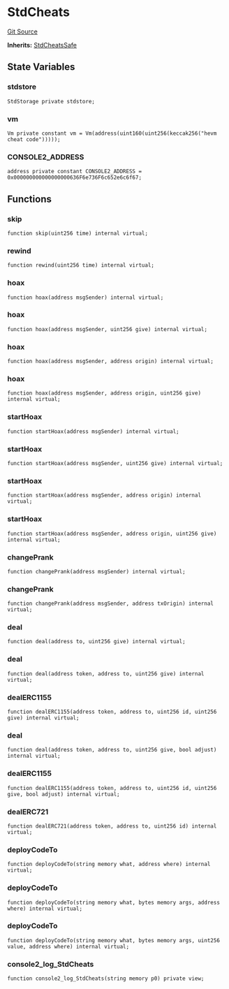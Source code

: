 # StdCheats
[Git Source](https://github.com/metacontract/mc/blob/c3fc2b414d37afc92bb1cf2e606b4b2bede47403/resources/devkit/api-reference/Flattened.sol)

**Inherits:**
[StdCheatsSafe](/resources/devkit/api-reference/Flattened.sol/abstract.StdCheatsSafe)


## State Variables
### stdstore

```solidity
StdStorage private stdstore;
```


### vm

```solidity
Vm private constant vm = Vm(address(uint160(uint256(keccak256("hevm cheat code")))));
```


### CONSOLE2_ADDRESS

```solidity
address private constant CONSOLE2_ADDRESS = 0x000000000000000000636F6e736F6c652e6c6f67;
```


## Functions
### skip


```solidity
function skip(uint256 time) internal virtual;
```

### rewind


```solidity
function rewind(uint256 time) internal virtual;
```

### hoax


```solidity
function hoax(address msgSender) internal virtual;
```

### hoax


```solidity
function hoax(address msgSender, uint256 give) internal virtual;
```

### hoax


```solidity
function hoax(address msgSender, address origin) internal virtual;
```

### hoax


```solidity
function hoax(address msgSender, address origin, uint256 give) internal virtual;
```

### startHoax


```solidity
function startHoax(address msgSender) internal virtual;
```

### startHoax


```solidity
function startHoax(address msgSender, uint256 give) internal virtual;
```

### startHoax


```solidity
function startHoax(address msgSender, address origin) internal virtual;
```

### startHoax


```solidity
function startHoax(address msgSender, address origin, uint256 give) internal virtual;
```

### changePrank


```solidity
function changePrank(address msgSender) internal virtual;
```

### changePrank


```solidity
function changePrank(address msgSender, address txOrigin) internal virtual;
```

### deal


```solidity
function deal(address to, uint256 give) internal virtual;
```

### deal


```solidity
function deal(address token, address to, uint256 give) internal virtual;
```

### dealERC1155


```solidity
function dealERC1155(address token, address to, uint256 id, uint256 give) internal virtual;
```

### deal


```solidity
function deal(address token, address to, uint256 give, bool adjust) internal virtual;
```

### dealERC1155


```solidity
function dealERC1155(address token, address to, uint256 id, uint256 give, bool adjust) internal virtual;
```

### dealERC721


```solidity
function dealERC721(address token, address to, uint256 id) internal virtual;
```

### deployCodeTo


```solidity
function deployCodeTo(string memory what, address where) internal virtual;
```

### deployCodeTo


```solidity
function deployCodeTo(string memory what, bytes memory args, address where) internal virtual;
```

### deployCodeTo


```solidity
function deployCodeTo(string memory what, bytes memory args, uint256 value, address where) internal virtual;
```

### console2_log_StdCheats


```solidity
function console2_log_StdCheats(string memory p0) private view;
```

